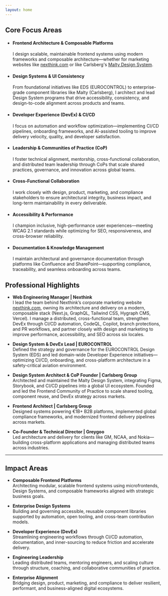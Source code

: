```yaml
---
layout: home
---
```


## Core Focus Areas

- #### Frontend Architecture & Composable Platforms
  I design scalable, maintainable frontend systems using modern frameworks and composable architecture—whether for marketing websites like [nexthink.com](https://nexthink.com) or like Carlsberg's [Malty Design System](https://malty.carlsberggroup.com).

- #### Design Systems & UI Consistency
  From foundational initiatives like EDS (EUROCONTROL) to enterprise-grade component libraries like Malty (Carlsberg), I architect and lead Design System programs that drive accessibility, consistency, and design-to-code alignment across products and teams.

- #### Developer Experience (DevEx) & CI/CD
  I focus on automation and workflow optimization—implementing CI/CD pipelines, onboarding frameworks, and AI-assisted tooling to improve delivery velocity, quality, and developer satisfaction.

- #### Leadership & Communities of Practice (CoP)
  I foster technical alignment, mentorship, cross-functional collaboration, and distributed team leadership through CoPs that scale shared practices, governance, and innovation across global teams.

- #### Cross-Functional Collaboration
  I work closely with design, product, marketing, and compliance stakeholders to ensure architectural integrity, business impact, and long-term maintainability in every deliverable.

- #### Accessibility & Performance
  I champion inclusive, high-performance user experiences—meeting WCAG 2.1 standards while optimizing for SEO, responsiveness, and cross-browser reliability.

- #### Documentation & Knowledge Management
  I maintain architectural and governance documentation through platforms like Confluence and SharePoint—supporting compliance, traceability, and seamless onboarding across teams.


## Professional Highlights

- <b>Web Engineering Manager | Nexthink</b><br/>
  I lead the team behind Nexthink’s corporate marketing website [nexthink.com](https://nexthink.com), owning its architecture and delivery on a modern, composable stack (Next.js, GraphQL, Tailwind CSS, Hygraph CMS, Vercel). I manage a distributed, cross-functional team, strengthen DevEx through CI/CD automation, CodeQL, Copilot, branch protections, and PR workflows, and partner closely with design and marketing to improve performance, accessibility, and SEO across six locales.

- <b>Design System & DevEx Lead | EUROCONTROL</b><br/>
  Defined the strategy and governance for the EUROCONTROL Design System (EDS) and led domain-wide Developer Experience initiatives—optimizing CI/CD, onboarding, and cross-platform architecture in a safety-critical aviation environment.

- <b>Design System Architect & CoP Founder | Carlsberg Group</b><br/>
  Architected and maintained the Malty Design System, integrating Figma, Storybook, and CI/CD pipelines into a global UI ecosystem. Founded and led the Frontend Community of Practice to scale shared tooling, component reuse, and DevEx strategy across markets.

- <b>Frontend Architect | Carlsberg Group</b><br/>
  Designed systems powering €1B+ B2B platforms, implemented global compliance frameworks, and modernized frontend delivery pipelines across markets.

- <b>Co-Founder & Technical Director | Greygoo</b><br/>
  Led architecture and delivery for clients like GM, NCAA, and Nokia—building cross-platform applications and managing distributed teams across industries.

---

## Impact Areas

- <b>Composable Frontend Platforms</b><br/>
  Architecting modular, scalable frontend systems using microfrontends, Design Systems, and composable frameworks aligned with strategic business goals.

- <b>Enterprise Design Systems</b><br/>
  Building and governing accessible, reusable component libraries supported by automation, open tooling, and cross-team contribution models.

- <b>Developer Experience (DevEx)</b><br/>
  Streamlining engineering workflows through CI/CD automation, documentation, and inner-sourcing to reduce friction and accelerate delivery.

- <b>Engineering Leadership</b><br/>
  Leading distributed teams, mentoring engineers, and scaling culture through structure, coaching, and collaborative communities of practice.

- <b>Enterprise Alignment</b><br/>
  Bridging design, product, marketing, and compliance to deliver resilient, performant, and business-aligned digital ecosystems.

